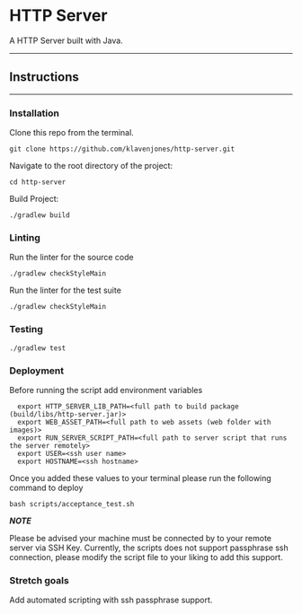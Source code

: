 # HTTP Server

A HTTP Server built with Java.

---

## Instructions

---

### Installation

Clone this repo from the terminal.

```
git clone https://github.com/klavenjones/http-server.git   
```

Navigate to the root directory of the project:

```
cd http-server
```

Build Project:

```
./gradlew build
```


### Linting

Run the linter for the source code

```
./gradlew checkStyleMain
```

Run the linter for the test suite

```
./gradlew checkStyleMain
```


### Testing

```
./gradlew test
```

### Deployment

Before running the script add environment variables

```
  export HTTP_SERVER_LIB_PATH=<full path to build package (build/libs/http-server.jar)>
  export WEB_ASSET_PATH=<full path to web assets (web folder with images)>
  export RUN_SERVER_SCRIPT_PATH=<full path to server script that runs the server remotely>
  export USER=<ssh user name>
  export HOSTNAME=<ssh hostname>
```

Once you added these values to your terminal please run the following command to deploy

```
bash scripts/acceptance_test.sh
```

***NOTE***

Please be advised your machine must be connected by to your remote server via SSH Key. Currently, the scripts does not support passphrase ssh connection, please modify the script file to your liking
to add this support.


### Stretch goals

Add automated scripting with ssh passphrase support.


[//]: # (## Usage)

[//]: # (___)

[//]: # ()
[//]: # ()
[//]: # (### Running the program)

[//]: # ()
[//]: # (Run the server)

[//]: # ()
[//]: # (```)

[//]: # (./gradle runServer)

[//]: # (```)

[//]: # ()
[//]: # (Run the server)

[//]: # ()
[//]: # (```)

[//]: # ( ./gradle runClient)

[//]: # (```)

[//]: # ()
[//]: # (The default port for the server and client is 8080, and the default hostname for the client is localhost. If you wish to override hostname and port, run the following commands:)

[//]: # ()
[//]: # (```)

[//]: # (./gradlew runServer --args <port-number>)

[//]: # (```)

[//]: # ()
[//]: # (```)

[//]: # (./gradlew runClient --args="<host-name> <port-number>")

[//]: # (```)

